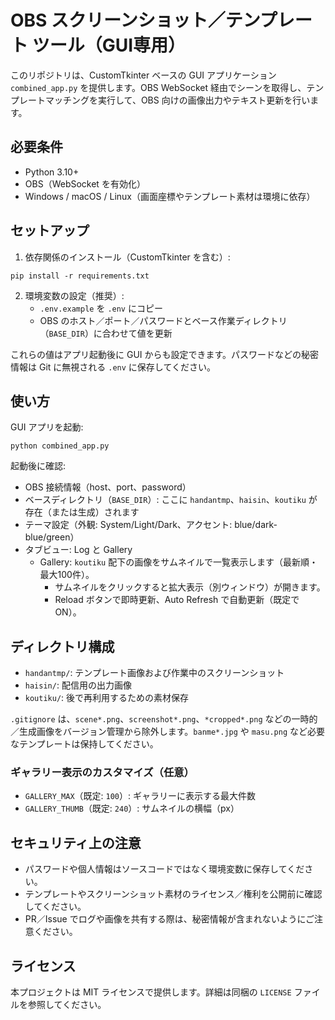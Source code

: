 # OBS スクリーンショット／テンプレート ツール（GUI専用）

このリポジトリは、CustomTkinter ベースの GUI アプリケーション `combined_app.py` を提供します。OBS WebSocket 経由でシーンを取得し、テンプレートマッチングを実行して、OBS 向けの画像出力やテキスト更新を行います。

## 必要条件
- Python 3.10+
- OBS（WebSocket を有効化）
- Windows / macOS / Linux（画面座標やテンプレート素材は環境に依存）

## セットアップ
1. 依存関係のインストール（CustomTkinter を含む）:

```
pip install -r requirements.txt
```

2. 環境変数の設定（推奨）:
   - `.env.example` を `.env` にコピー
   - OBS のホスト／ポート／パスワードとベース作業ディレクトリ（`BASE_DIR`）に合わせて値を更新

これらの値はアプリ起動後に GUI からも設定できます。パスワードなどの秘密情報は Git に無視される `.env` に保存してください。

## 使い方
GUI アプリを起動:

```
python combined_app.py
```

起動後に確認:
- OBS 接続情報（host、port、password）
- ベースディレクトリ（`BASE_DIR`）: ここに `handantmp`、`haisin`、`koutiku` が存在（または生成）されます
 - テーマ設定（外観: System/Light/Dark、アクセント: blue/dark-blue/green）
 - タブビュー: Log と Gallery
   - Gallery: `koutiku` 配下の画像をサムネイルで一覧表示します（最新順・最大100件）。
     - サムネイルをクリックすると拡大表示（別ウィンドウ）が開きます。
     - Reload ボタンで即時更新、Auto Refresh で自動更新（既定でON）。

## ディレクトリ構成
- `handantmp/`: テンプレート画像および作業中のスクリーンショット
- `haisin/`: 配信用の出力画像
- `koutiku/`: 後で再利用するための素材保存

`.gitignore` は、`scene*.png`、`screenshot*.png`、`*cropped*.png` などの一時的／生成画像をバージョン管理から除外します。`banme*.jpg` や `masu.png` など必要なテンプレートは保持してください。

### ギャラリー表示のカスタマイズ（任意）
- `GALLERY_MAX`（既定: `100`）: ギャラリーに表示する最大件数
- `GALLERY_THUMB`（既定: `240`）: サムネイルの横幅（px）

## セキュリティ上の注意
- パスワードや個人情報はソースコードではなく環境変数に保存してください。
- テンプレートやスクリーンショット素材のライセンス／権利を公開前に確認してください。
- PR／Issue でログや画像を共有する際は、秘密情報が含まれないようにご注意ください。

## ライセンス
本プロジェクトは MIT ライセンスで提供します。詳細は同梱の `LICENSE` ファイルを参照してください。
